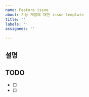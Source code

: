 ```yaml
---
name: Feature issue
about: 기능 개발에 대한 issue template
title: ''
labels: ''
assignees: ''

---
```


## 설명

## TODO

- [ ] 
- [ ]
